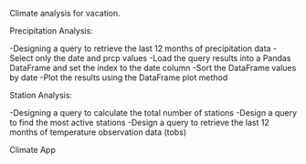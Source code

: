 Climate analysis for vacation.

Precipitation Analysis:

  -Designing a query to retrieve the last 12 months of precipitation data
  -Select only the date and prcp values
  -Load the query results into a Pandas DataFrame and set the index to the date column
  -Sort the DataFrame values by date
  -Plot the results using the DataFrame plot method

Station Analysis:
  
  -Designing a query to calculate the total number of stations
  -Design a query to find the most active stations
  -Design a query to retrieve the last 12 months of temperature observation data (tobs)

Climate App

  
